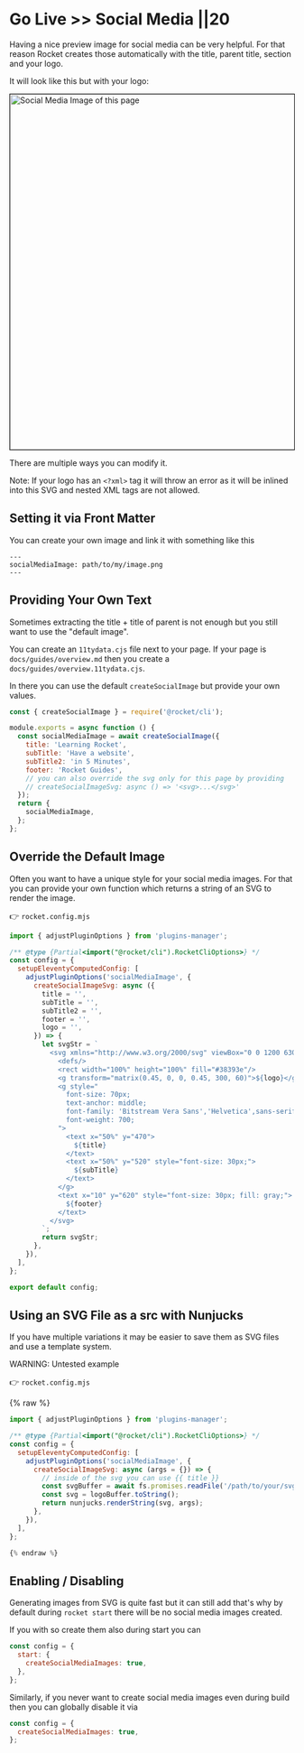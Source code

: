 # Go Live >> Social Media ||20

Having a nice preview image for social media can be very helpful.
For that reason Rocket creates those automatically with the title, parent title, section and your logo.

It will look like this but with your logo:

<img src="{{ socialMediaImage }}" width="1200" height="630" alt="Social Media Image of this page" style="border: 1px solid #000" />

There are multiple ways you can modify it.

Note: If your logo has an `<?xml>` tag it will throw an error as it will be inlined into this SVG and nested XML tags are not allowed.

## Setting it via Front Matter

You can create your own image and link it with something like this

```
---
socialMediaImage: path/to/my/image.png
---
```

## Providing Your Own Text

Sometimes extracting the title + title of parent is not enough but you still want to use the "default image".

You can create an `11tydata.cjs` file next to your page. If your page is `docs/guides/overview.md` then you create a `docs/guides/overview.11tydata.cjs`.

In there you can use the default `createSocialImage` but provide your own values.

```js
const { createSocialImage } = require('@rocket/cli');

module.exports = async function () {
  const socialMediaImage = await createSocialImage({
    title: 'Learning Rocket',
    subTitle: 'Have a website',
    subTitle2: 'in 5 Minutes',
    footer: 'Rocket Guides',
    // you can also override the svg only for this page by providing
    // createSocialImageSvg: async () => '<svg>...</svg>'
  });
  return {
    socialMediaImage,
  };
};
```

## Override the Default Image

Often you want to have a unique style for your social media images.
For that you can provide your own function which returns a string of an SVG to render the image.

👉 `rocket.config.mjs`

```js
import { adjustPluginOptions } from 'plugins-manager';

/** @type {Partial<import("@rocket/cli").RocketCliOptions>} */
const config = {
  setupEleventyComputedConfig: [
    adjustPluginOptions('socialMediaImage', {
      createSocialImageSvg: async ({
        title = '',
        subTitle = '',
        subTitle2 = '',
        footer = '',
        logo = '',
      }) => {
        let svgStr = `
          <svg xmlns="http://www.w3.org/2000/svg" viewBox="0 0 1200 630" style="fill: #ecedef;">
            <defs/>
            <rect width="100%" height="100%" fill="#38393e"/>
            <g transform="matrix(0.45, 0, 0, 0.45, 300, 60)">${logo}</g>
            <g style="
              font-size: 70px;
              text-anchor: middle;
              font-family: 'Bitstream Vera Sans','Helvetica',sans-serif;
              font-weight: 700;
            ">
              <text x="50%" y="470">
                ${title}
              </text>
              <text x="50%" y="520" style="font-size: 30px;">
                ${subTitle}
              </text>
            </g>
            <text x="10" y="620" style="font-size: 30px; fill: gray;">
              ${footer}
            </text>
          </svg>
        `;
        return svgStr;
      },
    }),
  ],
};

export default config;
```

## Using an SVG File as a src with Nunjucks

If you have multiple variations it may be easier to save them as SVG files and use a template system.

WARNING: Untested example

👉 `rocket.config.mjs`

{% raw %}

```js
import { adjustPluginOptions } from 'plugins-manager';

/** @type {Partial<import("@rocket/cli").RocketCliOptions>} */
const config = {
  setupEleventyComputedConfig: [
    adjustPluginOptions('socialMediaImage', {
      createSocialImageSvg: async (args = {}) => {
        // inside of the svg you can use {{ title }}
        const svgBuffer = await fs.promises.readFile('/path/to/your/svg/file');
        const svg = logoBuffer.toString();
        return nunjucks.renderString(svg, args);
      },
    }),
  ],
};

{% endraw %}
```

## Enabling / Disabling

Generating images from SVG is quite fast but it can still add that's why by default during `rocket start` there will be no social media images created.

If you with so create them also during start you can

```js
const config = {
  start: {
    createSocialMediaImages: true,
  },
};
```

Similarly, if you never want to create social media images even during build then you can globally disable it via

```js
const config = {
  createSocialMediaImages: true,
};
```
